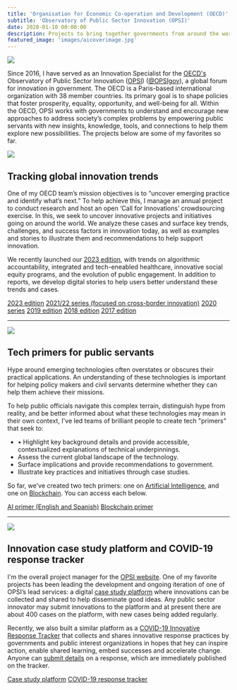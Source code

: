 ```yaml
---
title: 'Organisation for Economic Co-operation and Development (OECD)'
subtitle: 'Observatory of Public Sector Innovation (OPSI)'
date: 2020-01-10 00:00:00
description: Projects to bring together governments from around the world and to work with them to apply new technologies and methods.
featured_image: 'images/aicoverimage.jpg'
---
```


![]({{site.baseurl}}/images/oecdlogo.png)

Since 2016, I have served as an Innovation Specialist for the [OECD's](http://www.oecd.org) Observatory of Public Sector Innovation ([OPSI](https://oecd-opsi.org)) ([@OPSIgov](https://twitter.com/OPSIgov)), a global forum for innovation in government. The OECD is a Paris-based international organization with 38 member countries. Its primary goal is to shape policies that foster prosperity, equality, opportunity, and well-being for all. Within the OECD, OPSI works with governments to understand and encourage new approaches to address society’s complex problems by empowering public servants with new insights, knowledge, tools, and connections to help them explore new possibilities. The projects below are some of my favorites so far.

![]({{site.baseurl}}/images/trends23report.jpeg)

## Tracking global innovation trends

One of my OECD team’s mission objectives is to “uncover emerging practice and identify what’s next.” To help achieve this, I manage an annual project to conduct research and host an open ‘Call for Innovations’ crowdsourcing exercise. In this, we seek to uncover innovative projects and initiatives going on around the world. We analyze these cases and surface key trends, challenges, and success factors in innovation today, as well as examples and stories to illustrate them and recommendations to help support innovation.

We recently launched our [2023 edition](https://oe.cd/trends2023), with trends on algorithmic accountability, integrated and tech-eneabled healthcare, innovative social equity programs, and the evolution of public engagement. In addition to reports, we develop digital stories to help users better understand these trends and cases. 

<a href="https://oe.cd/trends2023" class="button button--large">2023 edition</a> <a href="https://cross-border.oecd-opsi.org" class="button button--large">2021/22 series (focused on cross-border innovation)</a> <a href="https://trends.oecd-opsi.org" class="button button--large">2020 series</a> <a href="https://trends2019.oecd-opsi.org" class="button button--large">2019 edition</a> <a href="http://www.oecd.org/gov/innovative-government/innovation2018.htm" class="button button--large">2018 edition</a> <a href="http://www.oecd.org/gov/innovative-government/embracing-innovation-in-government-global-trends.htm" class="button button--large">2017 edition</a>

---

![]({{site.baseurl}}/images/aiprimer.png)

## Tech primers for public servants

Hype around emerging technologies often overstates or obscures their practical applications. An understanding of these technologies is important for helping policy makers and civil servants determine whether they can help them achieve their missions.

To help public officials navigate this complex terrain, distinguish hype from reality, and be better informed about what these technologies may mean in their own context, I've led teams of brilliant people to create tech "primers" that seek to: 
* •	Highlight key background details and provide accessible, contextualized explanations of technical underpinnings.
* Assess the current global landscape of the technology.
* Surface implications and provide recommendations to government.
* Illustrate key practices and initiatives through case studies.

So far, we've created two tech primers: one on [Artificial Intelligence](https://oecd-opsi.org/ai-primer-blog/), and one on [Blockchain](https://oecd-opsi.org/new-opsi-guide-to-blockchain-in-the-public-sector/). You can access each below.

<a href="https://oe.cd/helloworld" class="button button--large">AI primer (English and Spanish)</a> <a href="https://oecd-opsi.org/new-opsi-guide-to-blockchain-in-the-public-sector" class="button button--large">Blockchain primer</a> 

---

![]({{site.baseurl}}/images/casestudyplatform.png)

## Innovation case study platform and COVID-19 response tracker

I'm the overall project manager for the [OPSI website](https://oecd-opsi.org). One of my favorite projects has been leading the development and ongoing iteration of one of OPSI’s lead services: a digital [case study platform](https://oecd-opsi.org/innovations) where innovations can be collected and shared to help disseminate good ideas. Any public sector innovator may submit innovations to the platform and at present there are about 400 cases on the platform, with new cases being added regularly.

Recently, we also built a similar platform as a [COVID-19 Innovative Response Tracker](https://oecd-opsi.org/covid-response) that collects and shares innovative response practices by governments and public interest organizations in hopes that hey can inspire action, enable shared learning, embed
successes and accelerate change. Anyone can [submit details](https://oecd-opsi.org/covid-response-form) on a response, which are immediately published on the tracker. 

<a href="https://oecd-opsi.org/innovations" class="button button--large">Case study platform</a> <a href="https://oecd-opsi.org/covid-response" class="button button--large">COVID-19 response tracker</a> 
